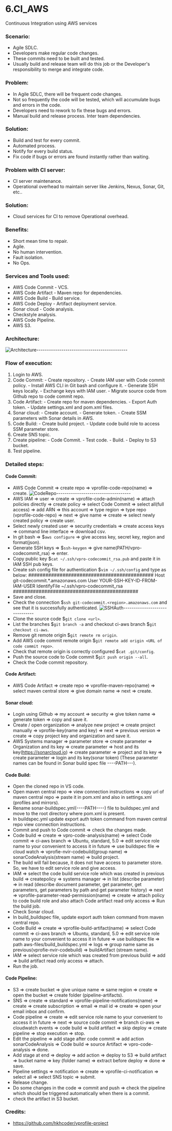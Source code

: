 # 6.CI_AWS
Continuous Integration using AWS services


### Scenario:
  - Agile SDLC.
  - Developers make regular code changes.
  - These commits need to be built and tested.
  - Usually build and release team will do this job or the Developer's responsibility to merge and integrate code.

### Problem:
  - In Agile SDLC, there will be frequent code changes.
  - Not so frequently the code will be tested, which will accumulate bugs and errors in the code.
  - Developers need to rework to fix these bugs and errors.
  - Manual build and release process. Inter team dependencies.

### Solution:
  - Build and test for every commit.
  - Automated process.
  - Notify for every build status.
  - Fix code if bugs or errors are found instantly rather than waiting.

### Problem with CI server:
  - CI server maintenance.
  - Operational overhead to maintain server like Jenkins, Nexus, Sonar, Git, etc..

### Solution:
  - Cloud services for CI to remove Operational overhead.

### Benefits:
  - Short mean time to repair.
  - Agile.
  - No human intervention.
  - Fault isolation.
  - No Ops.

### Services and Tools used:
  - AWS Code Commit - VCS.
  - AWS Code Artifact - Maven repo for dependencies.
  - AWS Code Build - Build service.
  - AWS Code Deploy - Artifact deployment service.
  - Sonar cloud - Code analysis.
  - Checkstyle analysis.
  - AWS Code Pipeline.
  - AWS S3.

### Architecture:
![Architecture]()--------------------------------------------

### Flow of execution:
  1. Login to AWS.
  2. Code Commit:
    - Create repository.
    - Create IAM user with Code commit policy.
    - Install AWS CLI in Git bash and configure it.
    - Generate SSH keys locally.
    - Exchange keys with IAM user.
    - Migrate source code from Github repo to code commit repo.
  3. Code Artifact:
    - Create repo for maven dependencies.
    - Export Auth token.
    - Update settings.xml and pom.xml files.
  4. Sonar cloud:
    - Create account.
    - Generate token.
    - Create SSM parameters with Sonar details in AWS.
  5. Code Build:
    - Create build project.
    - Update code build role to access SSM parameter store.
  6. Create SNS topic.
  7. Create pipeline:
    - Code Commit.
    - Test code.
    - Build.
    - Deploy to S3 bucket.
  8. Test pipeline.

### Detailed steps:
  #### Code Commit:
  - AWS Code Commit => create repo => vprofile-code-repo(name) => create.
  ![CodeRepo]()------------------------------------
  - AWS IAM => user => create => vprofile-code-admin(name) => attach policies directly => create policy => select Code Commit => select all(full access) => add ARN => this account => type region => type repo (vprofile-code-repo) => next => give name => create => select newly created policy => create user.
  - Select newly created user => security credentials => create access keys => command line interface => download csv.
  - In git bash => $`aws configure` => give access key, secret key, region and format(json).
  - Generate SSH keys => $`ssh-keygen` => give name(PATH/vpro-codecommit_rsa) => enter.
  - Copy public key $`cat ~/.ssh/vpro-codecommit_rsa.pub` and paste it in IAM SSH pub keys.
  - Create ssh config file for authentication $`vim ~/.ssh/config` and type as below:
    ############################################
    Host git-codecommit.*.amazonaws.com
      User YOUR-SSH-KEY-ID-FROM-IAM-USER
      IdentifyFile ~/.ssh/vpro-codecommit_rsa
    ############################################
  - Save and close.
  - Check the connection $`ssh git-codecommit.<region>.amazonaws.com` and see that it is successfully authenticated.
  ![SSHAuth]()-------------------------------
  - Clone the source code $`git clone <url>`.
  - List the branches $`git branch -a` and checkout ci-aws branch $`git checkout ci-aws`.
  - Remove git remote origin $`git remote rm origin`.
  - Add AWS code commit remote origin $`git remote add origin <URL of code commit repo>`.
  - Check that remote origin is correctly configured $`cat .git/config`.
  - Push the source code to Code commit $`git push origin --all`.
  - Check the Code commit repository.

  #### Code Artifact:
  - AWS Code Artifact => create repo => vprofile-maven-repo(name) => select maven central store => give domain name => next => create.
  
  #### Sonar cloud:
  - Login using Github => my account => security => give token name => generate token => copy and save it.
  - Create / open organization => analyze new project => create project manually => vprofile-key(name and key) => next => previous version => create => copy project key and organization and save it.
  - AWS Systems manager => parameter store => create parameter => Organization and its key => create parameter => host and its key(https://sonarcloud.io) => create parameter => project and its key => create parameter => login and its key(sonar token) (These parameter names can be found in Sonar build spec file ----PATH---).

  #### Code Build:
  - Open the cloned repo in VS code.
  - Open maven central repo => view connection instructions => copy url of maven central repo => paste it in pom.xml and also in settings.xml (profiles and mirrors).
  - Rename sonar-buildspec.yml(----PATH----) file to buildspec.yml and move to the root directory where pom.xml is present.
  - In buildspec.yml update export auth token command from maven central repo view connection instructions.
  - Commit and push to Code commit => check the changes made.
  - Code build => create => vpro-code-analysis(name) => select Code commit => ci-aws branch => Ubuntu, standard, 5.0 => edit service role name to your convenient to access it in future => use buildspec file => cloud watch => vprofie-nvir-codebuild(group name) => sonarCodeAnalysis(stream name) => build project.
  - The build will fail because, it does not have access to parameter store. So, we have to edit service role and give access.
  - IAM => select the code build service role which was created in previous build => createpolicy => systems manager => in list (describe parameter) => in read (describe document parameter, get parameter, get parameters, get parameters by path and get parameter history) => next => vprofile-parameter-read-permission(name) => create => attach policy to code build role and also attach Code artifact read only access => Run the build job.
  - Check Sonar cloud.
  - In build_buildspec file, update export auth token command from maven central repo.
  - Code Build => create => vprofile-build-artifact(name) => select Code commit => ci-aws branch => Ubuntu, standard, 5.0 => edit service role name to your convenient to access it in future => use buildspec file => path aws-files/build_buildspec.yml => logs => group name same as previous(vprofie-nvir-codebuild) => buildArtifact (stream name).
  - IAM => select service role which was created from previous build => add => build artifact read only access => attach.
  - Run the job.

  #### Code Pipeline:
  - S3 => create bucket => give unique name => same region => create => open the bucket => create folder (pipeline-artifacts).
  - SNS => create => standard => vprofile-pipeline-notifications(name) => create => create subscription => email => mail id => create => open your email inbox and confirm.
  - Code pipeline => create => edit service role name to your convenient to access it in future => next => source code commit => branch ci-aws => cloudwatch events => code build => build artifact => skip deploy => create pipeline => stop execution => stop.
  - Edit the pipeline => add stage after code commit => add action sonarCodeAnalysis => Code build => source Artifact => vpro-code-analysis => done.
  - Add stage at end => deploy => add action => deploy to S3 => build artifact => bucket name => key (folder name) => extract before deploy => done => save.
  - Pipeline settings => notification => create => vprofile-ci-notification => select all => select SNS topic => submit.
  - Release change.
  - Do some changes in the code => commit and push => check the pipeline which should be triggered automatically when there is a commit.
  - check the artifact in S3 bucket.

### Credits:
  - https://github.com/hkhcoder/vprofile-project